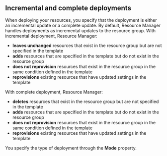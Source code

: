 ## Incremental and complete deployments
When deploying your resources, you specify that the deployment is either an incremental update or a complete update. By default, Resource Manager handles deployments as incremental updates to the resource group. With incremental deployment, Resource Manager:

* **leaves unchanged** resources that exist in the resource group but are not specified in the template
* **adds** resources that are specified in the template but do not exist in the resource group 
* **does not reprovision** resources that exist in the resource group in the same condition defined in the template
* **reprovisions** existing resources that have updated settings in the template

With complete deployment, Resource Manager:

* **deletes** resources that exist in the resource group but are not specified in the template
* **adds** resources that are specified in the template but do not exist in the resource group 
* **does not reprovision** resources that exist in the resource group in the same condition defined in the template
* **reprovisions** existing resources that have updated settings in the template

You specify the type of deployment through the **Mode** property.

